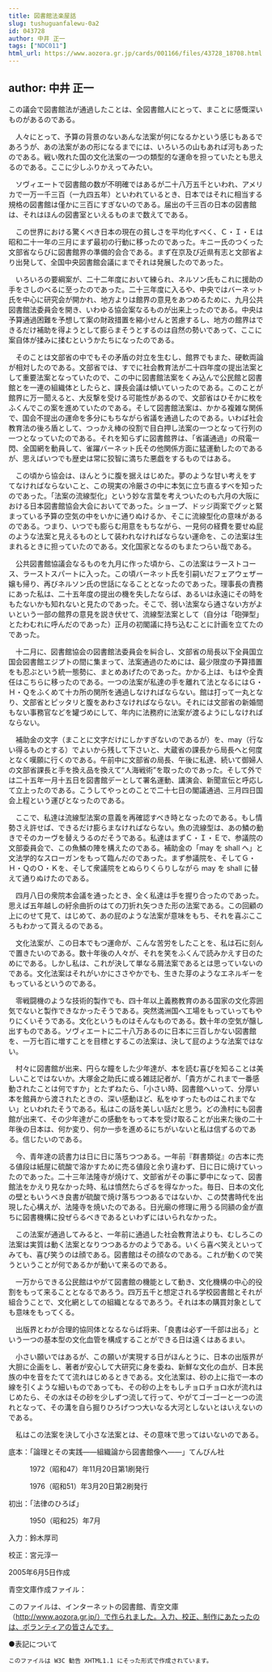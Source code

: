 ```yaml
---
title: 図書館法楽屋話
slug: tushuguanfalewu-0a2
id: 043728
author: 中井 正一
tags: ["NDC011"]
html_url: https://www.aozora.gr.jp/cards/001166/files/43728_18708.html
---
```


## author: 中井 正一

この議会で図書館法が通過したことは、全図書館人にとって、まことに感慨深いものがあるのである。

　人々にとって、予算の背景のないあんな法案が何になるかという感じもあるであろうが、あの法案があの形になるまでには、いろいろの山もあれば河もあったのである。戦い敗れた国の文化法案の一つの類型的な運命を担っていたとも思えるのである。ここに少しふりかえってみたい。

　ソヴィエートで図書館の数が不明確ではあるが二十八万五千といわれ、アメリカで一万一千三百（一九四五年）といわれているとき、日本ではそれに相当する規格の図書館は僅かに三百にすぎないのである。届出の千三百の日本の図書館は、それはほんの図書室といえるものまで数えてである。

　この世界における驚くべき日本の現在の貧しさを平均化すべく、Ｃ・Ｉ・Ｅは昭和二十一年の三月にまず最初の行動に移ったのであった。キニー氏のつくった文部省ならびに図書館界の準備的会合である。まず在京及び近県有志と文部省より出発して、全国中央図書館会議にまでそれは発展したのであった。

　いろいろの要綱案が、二十二年度において練られ、ネルソン氏もこれに援助の手をさしのべるに至ったのであった。二十三年度に入るや、中央ではバーネット氏を中心に研究会が開かれ、地方よりは館界の意見をあつめるために、九月公共図書館法委員会を開き、いわゆる協会案なるものが出来上ったのである。中央は予算通過困難を予想して案の財政措置を縮小せんと苦慮するし、地方の館界はできるだけ補助を得ようとして膨らまそうとするのは自然の勢いであって、ここに案自体が揉みに揉むというかたちになったのである。

　そのことは文部省の中でもその矛盾の対立を生むし、館界でもまた、硬軟両論が相対したのである。文部省では、すでに社会教育法が二十四年度の提出法案として重要法案となっていたので、この中に図書館法案をくみ込んで公民館と図書館とを一連の組織体としたらと、課長会議は傾いていったのである。このことが館界に万一聞えると、大反撃を受ける可能性があるので、文部省はひそかに枚をふくんでこの案を進めていたのである。そして図書館法案は、かかる複雑な関係で、国会不提出の運命を多分にもちながら省議を通過したのである。いわば社会教育法の後ろ盾として、つっかえ棒の役割で目白押し法案の一つとなって行列の一つとなっていたのである。それを知らずに図書館界は、「省議通過」の飛電一閃、全国網を動員して、雀躍バーネット氏その他関係方面に猛運動したのであるが、思えばいつでも歴史は常に狡智に満ちた悪戯をするものではある。

　この頃から協会は、ほんとうに腹を据えはじめた。夢のような甘い考えをすてなければならないこと、この現実の冷厳さの中に本気に立ち直るすべを知ったのであった。「法案の流線型化」という妙な言葉を考えついたのも六月の大阪における日本図書館協会大会においてであった。ショープ、ドッジ両案でグッと緊まっている予算の空気の中をいかに通りぬけるか、そこに流線型化の意味があるのである。つまり、いつでも膨らむ用意をもちながら、一見何の経費を要せぬ屁のような法案と見えるものとして装われなければならない運命を、この法案は生まれるときに担っていたのである。文化国家となるのもまたつらい哉である。

　公共図書館協議会なるものを九月に作った頃から、この法案はラーストコース、ラーストスパートに入った。この頃バーネット氏を引嗣いだフェアウェザー嬢も帰り、再びネルソン氏の世話になることとなったのであった。理事長の責務にあった私は、二十五年度の提出の機を失したならば、あるいは永遠にその時をもたないかも知れないと見たのであった。そこで、弱い法案なら通さない方がよいという一部の館界の意見を説き伏せて、流線型法案として（自分は「砲弾型」とたわむれに呼んだのであった）正月の初閣議に持ち込むことに計画を立てたのであった。

　十二月に、図書館協会の図書館法委員会を糾合し、文部省の局長以下全員国立国会図書館エジプトの間に集まって、法案通過のためには、最少限度の予算措置をも忍ぶという統一態勢に、まとめあげたのであった。かかる上は、もはや全責任はこちらに移ったのである。一つの法案が私達の手を離れて法となるにはＧ・Ｈ・Ｑをふくめて十カ所の関所を通過しなければならない。館は打って一丸となり、文部省とピッタリと腹をあわさなければならない。それには文部省の新婚間もない事務官などを罐づめにして、年内に法務府に法案が渡るようにしなければならない。

　補助金の文字（まことに文字だけにしかすぎないのであるが）を、may（行ない得るものとする）でよいから残して下さいと、大蔵省の課長から局長へと何度となく嘆願に行くのである。午前中に文部省の局長、午後に私達、続いて御婦人の文部省課長と手を換え品を換えて“人海戦術”を取ったのであった。そして外では二十五年一月十五日を図書館デーとして署名運動、講演会、新聞宣伝と呼応して立上ったのである。こうしてやっとのことで二十七日の閣議通過、三月四日国会上程という運びとなったのである。

　ここで、私達は流線型法案の意義を再確認すべき時となったのである。もし情勢さえ許せば、できるだけ膨らまなければならない。魚の流線型は、あの鱗の動きでそのカーヴを替えうるのだそうである。私達はまずＣ・Ｉ・Ｅで、参議院の文部委員会で、この魚鱗の陣を構えたのである。補助金の「may を shall へ」と文法学的なスローガンをもって臨んだのであった。まず参議院を、そしてＧ・Ｈ・ＱのＯ・Ｋを、そして衆議院をとぬらりくらりしながら may を shall に替えて通りぬけたのである。

　四月八日の衆院本会議を通ったとき、全く私達は手を握り合ったのであった。思えば五年越しの紆余曲折のはての刀折れ矢つきた形の法案である。この回顧の上にのせて見て、はじめて、あの屁のような法案が意味をもち、それを喜ぶこころもわかって貰えるのである。

　文化法案が、この日本でもつ運命が、こんな苦労をしたことを、私は石に刻んで置きたいのである。数十年後の人々が、それを笑をふくんで読みかえす日のためにである。しかし私は、これが決して単なる屑法案であるとは思っていないのである。文化法案はそれがいかにささやかでも、生きた芽のようなエネルギーをもっているというのである。

　零戦闘機のような技術的製作でも、四十年以上義務教育のある国家の文化雰囲気でないと製作できなかったそうである。突然満洲国へ工場をもっていってもやりにくいそうである。文化というものはそんなものである。数十年の空気が醸し出すものである。ソヴィエートに二十八万あるのに日本に三百しかない図書館を、一万七百に増すことを目標とするこの法案は、決して屁のような法案ではない。

　村々に図書館が出来、円らな瞳をした少年達が、本を読む喜びを知ることは美しいことではないか。大塚金之助氏に或る雑誌記者が、「貴方がこれまで一番感動されたことは何ですか」とたずねたら、「小さい時、図書館へいって、分厚い本を館員から渡されたときの、深い感動ほど、私をゆすったものはこれまでない」といわれたそうである。私はこの話を美しい話だと思う。どの漁村にも図書館が出来て、その少年達がこの感動をもって本を受け取ることが出来た後の二十年後の日本は、何か変り、何か一歩を進めるにちがいないと私は信ずるのである。信じたいのである。

　今、青年達の読書力は日に日に落ちつつある。一年前『群書類従』の古本に売る値段は紙屋に硫酸で溶かすために売る値段と余り違わず、日に日に焼けていったのであった。二十三年法隆寺が焼けて、文部省がその事に夢中になって、図書館法をかえり見なかった時、私は憤然たらざるを得なかった。毎日、日本の文化の壁ともいうべき良書が硫酸で焼け落ちつつあるではないか、この焚書時代を出現した心構えが、法隆寺を焼いたのである。日光廟の修理に用うる同額の金が直ちに図書機構に投ぜらるべきであるといわずにはいられなかった。

　この法案が通過してみると、一年前に通過した社会教育法よりも、むしろこの法案は実質は動く法案となりつつあるかのようである。いくら喜べ笑えといってみても、喜び笑うのは顔である。図書館はその顔なのである。これが動くので笑うということが何であるかが動いて来るのである。

　一万からできる公民館はやがて図書館の機能として動き、文化機構の中心的役割をもって来ることとなるであろう。四万五千と想定される学校図書館とそれが組合うことで、文化網としての組織となるであろう。それは本の購買対象としても意味をもってくる。

　出版界とわが合理的協同体となるならば将来、「良書は必ず一千部は出る」という一つの基本型の文化血管を構成することができる日は遠くはあるまい。

　小さい願いではあるが、この願いが実現する日がほんとうに、日本の出版界が大胆に企画をし、著者が安心して大研究に身を委ね、新鮮な文化の血が、日本民族の中を音をたてて流れはじめるときである。文化法案は、砂の上に指で一本の線を引くような細いものであっても、その砂の上をもしチョロチョロ水が流れはじめたら、その水はその砂を少しずつ流して行って、やがてゴーゴーと一つの流れとなって、その溝を自ら掘りひろげつつ大いなる大河としないとはいえないのである。

　私はこの法案を決して小さな法案とは、その意味で思ってはいないのである。













底本：「論理とその実践――組織論から図書館像へ――」てんびん社


　　　1972（昭和47）年11月20日第1刷発行

　　　1976（昭和51）年3月20日第2刷発行

初出：「法律のひろば」

　　　1950（昭和25）年7月

入力：鈴木厚司

校正：宮元淳一

2005年6月5日作成

青空文庫作成ファイル：

このファイルは、インターネットの図書館、青空文庫（http://www.aozora.gr.jp/）で作られました。入力、校正、制作にあたったのは、ボランティアの皆さんです。









●表記について


	このファイルは W3C 勧告 XHTML1.1 にそった形式で作成されています。